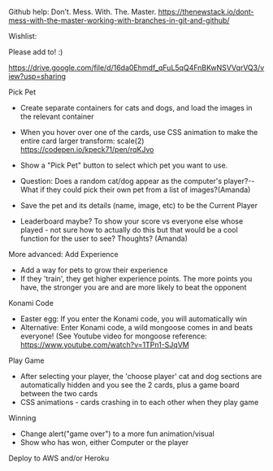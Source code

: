 Github help: Don’t. Mess. With. The. Master.
https://thenewstack.io/dont-mess-with-the-master-working-with-branches-in-git-and-github/

Wishlist:

Please add to! :)

https://drive.google.com/file/d/16da0Ehmdf_qFuL5qQ4FnBKwNSVVqrVQ3/view?usp=sharing

Pick Pet
- Create separate containers for cats and dogs, and load the images in the relevant container
- When you hover over one of the cards, use CSS animation to make the entire card larger
transform: scale(2)
https://codepen.io/kpeck71/pen/rqKJvo

- Show a "Pick Pet" button to select which pet you want to use.
- Question: Does a random cat/dog appear as the computer's player?--What if they could pick their own pet from a list of images?(Amanda)
- Save the pet and its details (name, image, etc) to be the Current Player
- Leaderboard maybe? To show your score vs everyone else whose played - not sure how to actually do this but that would be a cool function for the user to see? Thoughts? (Amanda)

More advanced: Add Experience
- Add a way for pets to grow their experience
- If they 'train', they get higher experience points. The more points you have, the stronger you are and are more likely to beat the opponent

Konami Code
- Easter egg: If you enter the Konami code, you will automatically win
- Alternative: Enter Konami code, a wild mongoose comes in and beats everyone! (See Youtube video for mongoose reference: https://www.youtube.com/watch?v=1TPn1-SJqVM

Play Game
- After selecting your player, the 'choose player' cat and dog sections are automatically hidden and you see the 2 cards, plus a game board between the two cards
- CSS animations - cards crashing in to each other when they play game


Winning
- Change alert("game over") to a more fun animation/visual
- Show who has won, either Computer or the player

Deploy to AWS and/or Heroku
